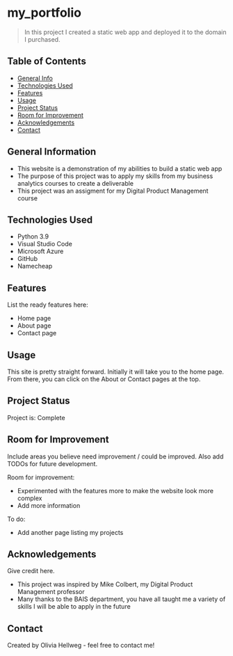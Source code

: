 # my_portfolio
> In this project I created a static web app and deployed it to the domain I purchased.

## Table of Contents
* [General Info](#general-information)
* [Technologies Used](#technologies-used)
* [Features](#features)
* [Usage](#usage)
* [Project Status](#project-status)
* [Room for Improvement](#room-for-improvement)
* [Acknowledgements](#acknowledgements)
* [Contact](#contact)
<!-- * [License](#license) -->


## General Information
- This website is a demonstration of my abilities to build a static web app
- The purpose of this project was to apply my skills from my business analytics courses to create a deliverable
- This project was an assigment for my Digital Product Management course
<!-- You don't have to answer all the questions - just the ones relevant to your project. -->


## Technologies Used
- Python 3.9 
- Visual Studio Code
- Microsoft Azure
- GitHub
- Namecheap


## Features
List the ready features here:
- Home page
- About page
- Contact page


## Usage
This site is pretty straight forward. Initially it will take you to the home page. From there, you can click on the About or Contact pages at the top.


## Project Status
Project is: Complete


## Room for Improvement
Include areas you believe need improvement / could be improved. Also add TODOs for future development.

Room for improvement:
- Experimented with the features more to make the website look more complex
- Add more information

To do:
- Add another page listing my projects


## Acknowledgements
Give credit here.
- This project was inspired by Mike Colbert, my Digital Product Management professor
- Many thanks to the BAIS department, you have all taught me a variety of skills I will be able to apply in the future


## Contact
Created by Olivia Hellweg - feel free to contact me!


<!-- Optional -->
<!-- ## License -->
<!-- This project is open source and available under the [... License](). -->

<!-- You don't have to include all sections - just the one's relevant to your project -->
